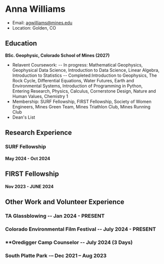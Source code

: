 # Anna Williams
- Email: agwilliams@mines.edu
- Location: Golden, CO

## Education
**BSc. Geophysic, Colorado School of Mines (2027)**
- Relavent Coursework:
-- In progress: Mathematical Geophysics, Geophysical Data Science, Introduction to Data Science, Linear Algebra, Introduction to Statistics
-- Completed:Introduction to Geophysics, The Rock Cycle, Differential Equations, Water Futures, Earth and Environmental Systems, Introduction of Programming in Python, Entering Research, Physics, Calculus, Cornerstone Design, Nature and Human Values, Chemistry 1
- Membership: SURF Fellowship, FIRST Fellowship, Society of Women Engineers, Mines Green Team, Mines Triathlon
Club, Mines Running Club
- Dean's List

## Research Experience
### SURF Fellowship
#### May 2024 - Oct 2024
## FIRST Fellowship
#### Nov 2023 - JUNE 2024

## Other Work and Volunteer Experience
### **TA Glassblowing -- Jan 2024 - PRESENT**
### **Colorado Environmental Film Festival -- July 2024 - PRESENT**
### **Oredigger Camp Counselor -- July 2024 (3 Days)
### **South Platte Park -– Dec 2021 – Aug 2023**


